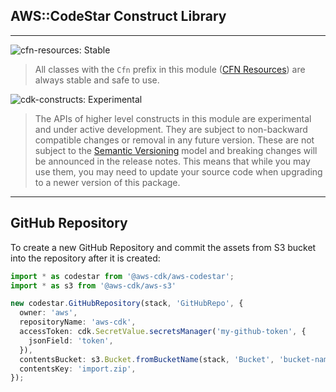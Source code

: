 ## AWS::CodeStar Construct Library
<!--BEGIN STABILITY BANNER-->
---

![cfn-resources: Stable](https://img.shields.io/badge/cfn--resources-stable-success.svg?style=for-the-badge)

> All classes with the `Cfn` prefix in this module ([CFN Resources](https://docs.aws.amazon.com/cdk/latest/guide/constructs.html#constructs_lib)) are always stable and safe to use.

![cdk-constructs: Experimental](https://img.shields.io/badge/cdk--constructs-experimental-important.svg?style=for-the-badge)

> The APIs of higher level constructs in this module are experimental and under active development. They are subject to non-backward compatible changes or removal in any future version. These are not subject to the [Semantic Versioning](https://semver.org/) model and breaking changes will be announced in the release notes. This means that while you may use them, you may need to update your source code when upgrading to a newer version of this package.

---
<!--END STABILITY BANNER-->

## GitHub Repository

To create a new GitHub Repository and commit the assets from S3 bucket into the repository after it is created:

```ts
import * as codestar from '@aws-cdk/aws-codestar';
import * as s3 from '@aws-cdk/aws-s3'

new codestar.GitHubRepository(stack, 'GitHubRepo', {
  owner: 'aws',
  repositoryName: 'aws-cdk',
  accessToken: cdk.SecretValue.secretsManager('my-github-token', {
    jsonField: 'token',
  }),
  contentsBucket: s3.Bucket.fromBucketName(stack, 'Bucket', 'bucket-name'),
  contentsKey: 'import.zip',
});
```
